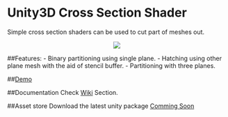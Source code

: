 # Unity3D Cross Section Shader
Simple cross section shaders can be used to cut part of meshes out.
<p align="center">
  <img src="https://dl.dropbox.com/s/tkf4qq9o069nqxm/crossSectionGithubHome2.png?dl=0">
</p>
##Features:
- Binary partitioning using single plane.
- Hatching using other plane mesh with the aid of stencil buffer.
- Partitioning with three planes.

##[Demo](https://dandarawy.github.io/Unity3D-Cross-Section-Shader-Demo/)


##Documentation
Check [Wiki](https://github.com/Dandarawy/Unity3DCrossSectionShader/wiki) Section.


##Asset store
Download the latest unity package [Comming Soon](http://u3d.as/wma)
